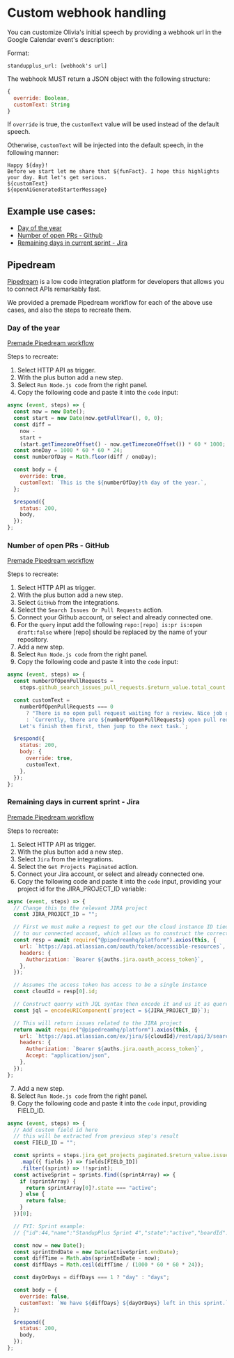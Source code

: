 # Custom webhook handling

You can customize Olivia's initial speech by providing a webhook url in the Google Calendar event's description:

Format:

`standupplus_url: [webhook's url]`

The webhook MUST return a JSON object with the following structure:

```js
{
  override: Boolean,
  customText: String
}
```

If `override` is true, the `customText` value will be used instead of the default speech.

Otherwise, `customText` will be injected into the default speech, in the following manner:

```
Happy ${day}!
Before we start let me share that ${funFact}. I hope this highlights your day. But let's get serious.
${customText}
${openAiGeneratedStarterMessage}
```

## Example use cases:

- [Day of the year](#day-of-the-year)
- [Number of open PRs - Github](#number-of-open-prs---github)
- [Remaining days in current sprint - Jira](#remaining-days-in-current-sprint---jira)

## Pipedream

[Pipedream](https://pipedream.com/) is a low code integration platform for developers that allows you to connect APIs remarkably fast.

We provided a premade Pipedream workflow for each of the above use cases, and also the steps to recreate them.

### Day of the year

[Premade Pipedream workflow](https://pipedream.com/@apexedit/custom-webhook-day-of-the-year-override-false-p_BjCAleD)

Steps to recreate:

1. Select HTTP API as trigger.
2. With the plus button add a new step.
3. Select `Run Node.js code` from the right panel.
4. Copy the following code and paste it into the `code` input:

```js
async (event, steps) => {
  const now = new Date();
  const start = new Date(now.getFullYear(), 0, 0);
  const diff =
    now -
    start +
    (start.getTimezoneOffset() - now.getTimezoneOffset()) * 60 * 1000;
  const oneDay = 1000 * 60 * 60 * 24;
  const numberOfDay = Math.floor(diff / oneDay);

  const body = {
    override: true,
    customText: `This is the ${numberOfDay}th day of the year.`,
  };

  $respond({
    status: 200,
    body,
  });
};
```

### Number of open PRs - GitHub

[Premade Pipedream workflow](https://pipedream.com/@apexedit/custom-webhook-github-integration-example-p_aNCqAVb)

Steps to recreate:

1. Select HTTP API as trigger.
2. With the plus button add a new step.
3. Select `GitHub` from the integrations.
4. Select the `Search Issues Or Pull Requests` action.
5. Connect your Github account, or select and already connected one.
6. For the `query` input add the following `repo:[repo] is:pr is:open draft:false` where [repo] should be replaced by the name of your repository.
7. Add a new step.
8. Select `Run Node.js code` from the right panel.
9. Copy the following code and paste it into the `code` input:

```js
async (event, steps) => {
  const numberOfOpenPullRequests =
    steps.github_search_issues_pull_requests.$return_value.total_count || 0;

  const customText =
    numberOfOpenPullRequests === 0
      ? "There is no open pull request waiting for a review. Nice job guys, keep up this speed!"
      : `Currently, there are ${numberOfOpenPullRequests} open pull requests waiting to be reviewed and merged. 
    Let's finish them first, then jump to the next task.`;

  $respond({
    status: 200,
    body: {
      override: true,
      customText,
    },
  });
};
```

### Remaining days in current sprint - Jira

[Premade Pipedream workflow](https://pipedream.com/@apexedit/custom-webhook-jira-integration-example-p_xMCxeep)

Steps to recreate:

1. Select HTTP API as trigger.
2. With the plus button add a new step.
3. Select `Jira` from the integrations.
4. Select the `Get Projects Paginated` action.
5. Connect your Jira account, or select and already connected one.
6. Copy the following code and paste it into the `code` input, providing your project id for the JIRA_PROJECT_ID variable:

```js
async (event, steps) => {
  // Change this to the relevant JIRA project
  const JIRA_PROJECT_ID = "";

  // First we must make a request to get our the cloud instance ID tied
  // to our connected account, which allows us to construct the correct REST API URL.
  const resp = await require("@pipedreamhq/platform").axios(this, {
    url: `https://api.atlassian.com/oauth/token/accessible-resources`,
    headers: {
      Authorization: `Bearer ${auths.jira.oauth_access_token}`,
    },
  });

  // Assumes the access token has access to be a single instance
  const cloudId = resp[0].id;

  // Construct querry with JQL syntax then encode it and us it as querry param
  const jql = encodeURIComponent(`project = ${JIRA_PROJECT_ID}`);

  // This will return issues related to the JIRA project
  return await require("@pipedreamhq/platform").axios(this, {
    url: `https://api.atlassian.com/ex/jira/${cloudId}/rest/api/3/search?jql=${jql}`,
    headers: {
      Authorization: `Bearer ${auths.jira.oauth_access_token}`,
      Accept: "application/json",
    },
  });
};
```

7. Add a new step.
8. Select `Run Node.js code` from the right panel.
9. Copy the following code and paste it into the `code` input, providing FIELD_ID.

```js
async (event, steps) => {
  // Add custom field id here
  // this will be extracted from previous step's result
  const FIELD_ID = "";

  const sprints = steps.jira_get_projects_paginated.$return_value.issues
    .map(({ fields }) => fields[FIELD_ID])
    .filter((sprint) => !!sprint);
  const activeSprint = sprints.find((sprintArray) => {
    if (sprintArray) {
      return sprintArray[0]?.state === "active";
    } else {
      return false;
    }
  })[0];

  // FYI: Sprint example:
  // {"id":44,"name":"StandupPlus Sprint 4","state":"active","boardId":10,"goal":"","startDate":"2021-08-24T06:48:38.454Z","endDate":"2021-09-08T06:48:00.000Z"}

  const now = new Date();
  const sprintEndDate = new Date(activeSprint.endDate);
  const diffTime = Math.abs(sprintEndDate - now);
  const diffDays = Math.ceil(diffTime / (1000 * 60 * 60 * 24));

  const dayOrDays = diffDays === 1 ? "day" : "days";

  const body = {
    override: false,
    customText: `We have ${diffDays} ${dayOrDays} left in this sprint.`,
  };

  $respond({
    status: 200,
    body,
  });
};
```

